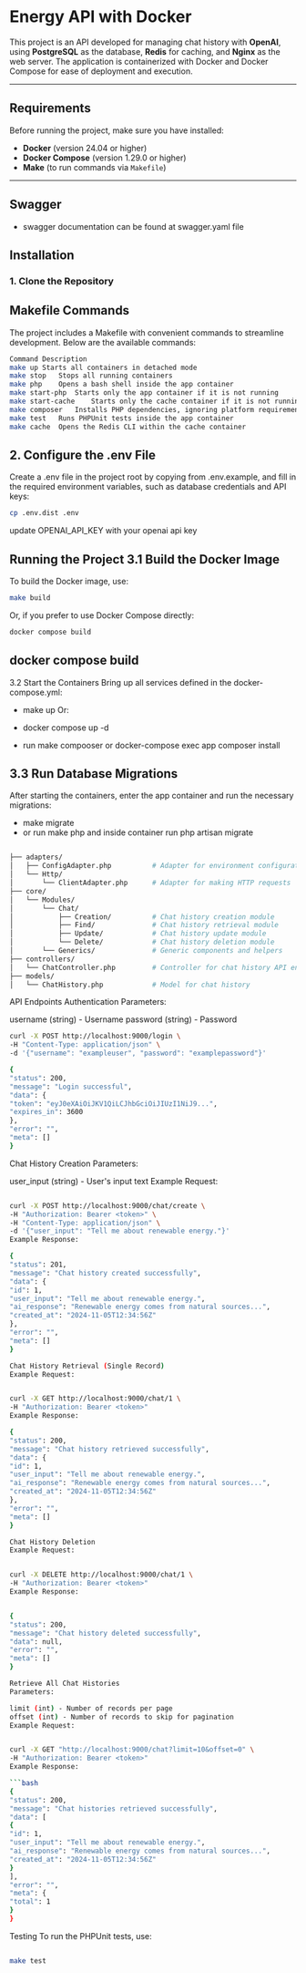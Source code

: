 # Energy API with Docker

This project is an API developed for managing chat history with **OpenAI**, using **PostgreSQL** as the database, **Redis** for caching, and **Nginx** as the web server. The application is containerized with Docker and Docker Compose for ease of deployment and execution.

---

## Requirements

Before running the project, make sure you have installed:

- **Docker** (version 24.04 or higher)
- **Docker Compose** (version 1.29.0 or higher)
- **Make** (to run commands via `Makefile`)

---
## Swagger
- swagger documentation can be found at swagger.yaml file
## Installation

### 1. Clone the Repository

## Makefile Commands
The project includes a Makefile with convenient commands to streamline development. Below are the available commands:
```bash
Command	Description
make up	Starts all containers in detached mode
make stop	Stops all running containers
make php	Opens a bash shell inside the app container
make start-php	Starts only the app container if it is not running
make start-cache	Starts only the cache container if it is not running
make composer	Installs PHP dependencies, ignoring platform requirements
make test	Runs PHPUnit tests inside the app container
make cache	Opens the Redis CLI within the cache container
```

## 2. Configure the .env File
   Create a .env file in the project root by copying from .env.example, and fill in the required environment variables, such as database credentials and API keys:
```bash
cp .env.dist .env
```
update OPENAI_API_KEY with your openai api key


## Running the Project 3.1 Build the Docker Image
To build the Docker image, use:

```bash
make build
```
Or, if you prefer to use Docker Compose directly:
```bash
docker compose build
```

## docker compose build
3.2 Start the Containers
Bring up all services defined in the docker-compose.yml:

- make up
Or:

- docker compose up -d
- run make compooser or docker-compose exec app composer install
## 3.3 Run Database Migrations
After starting the containers, enter the app container and run the necessary migrations:

- make migrate
- or run make php and inside container run php artisan migrate


```bash

├── adapters/
│   ├── ConfigAdapter.php          # Adapter for environment configuration
│   └── Http/
│       └── ClientAdapter.php      # Adapter for making HTTP requests
├── core/
│   └── Modules/
│       └── Chat/
│           ├── Creation/          # Chat history creation module
│           ├── Find/              # Chat history retrieval module
│           ├── Update/            # Chat history update module
│           └── Delete/            # Chat history deletion module
│       └── Generics/              # Generic components and helpers
├── controllers/
│   └── ChatController.php         # Controller for chat history API endpoints
├── models/
│   └── ChatHistory.php            # Model for chat history
```

API Endpoints
Authentication
Parameters:

username (string) - Username
password (string) - Password
```bash
curl -X POST http://localhost:9000/login \
-H "Content-Type: application/json" \
-d '{"username": "exampleuser", "password": "examplepassword"}'
```
```bash
{
"status": 200,
"message": "Login successful",
"data": {
"token": "eyJ0eXAiOiJKV1QiLCJhbGciOiJIUzI1NiJ9...",
"expires_in": 3600
},
"error": "",
"meta": []
}
```


Chat History Creation
Parameters:

user_input (string) - User's input text
Example Request:
```bash

curl -X POST http://localhost:9000/chat/create \
-H "Authorization: Bearer <token>" \
-H "Content-Type: application/json" \
-d '{"user_input": "Tell me about renewable energy."}'
Example Response:
```
```bash
{
"status": 201,
"message": "Chat history created successfully",
"data": {
"id": 1,
"user_input": "Tell me about renewable energy.",
"ai_response": "Renewable energy comes from natural sources...",
"created_at": "2024-11-05T12:34:56Z"
},
"error": "",
"meta": []
}
```

```bash
Chat History Retrieval (Single Record)
Example Request:


curl -X GET http://localhost:9000/chat/1 \
-H "Authorization: Bearer <token>"
Example Response:
```
```bash
{
"status": 200,
"message": "Chat history retrieved successfully",
"data": {
"id": 1,
"user_input": "Tell me about renewable energy.",
"ai_response": "Renewable energy comes from natural sources...",
"created_at": "2024-11-05T12:34:56Z"
},
"error": "",
"meta": []
}
```

```bash
Chat History Deletion
Example Request:


curl -X DELETE http://localhost:9000/chat/1 \
-H "Authorization: Bearer <token>"
Example Response:


{
"status": 200,
"message": "Chat history deleted successfully",
"data": null,
"error": "",
"meta": []
}
```
```bash
Retrieve All Chat Histories
Parameters:

limit (int) - Number of records per page
offset (int) - Number of records to skip for pagination
Example Request:


curl -X GET "http://localhost:9000/chat?limit=10&offset=0" \
-H "Authorization: Bearer <token>"
Example Response:

```bash
{
"status": 200,
"message": "Chat histories retrieved successfully",
"data": [
{
"id": 1,
"user_input": "Tell me about renewable energy.",
"ai_response": "Renewable energy comes from natural sources...",
"created_at": "2024-11-05T12:34:56Z"
}
],
"error": "",
"meta": {
"total": 1
}
}
```

Testing
To run the PHPUnit tests, use:

```bash

make test
```
